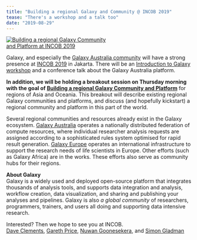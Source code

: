 ```yaml
---
title: "Building a regional Galaxy and Community @ INCOB 2019"
tease: "There's a workshop and a talk too"
date: "2019-08-29"
---
```


[<img class="float-right" style="max-width: 18rem" src="/src/news/2019-09-galaxy-update/galaxy-australia-incob.png" alt="Building a regional Galaxy Community and Platform at INCOB 2019" />](http://incob2019.org/breakout-session/)

Galaxy, and especially the [Galaxy Australia community](https://www.embl-abr.org.au/galaxyaustralia/) will have a strong presence at [INCOB 2019](http://incob2019.org/) in Jakarta.  There will be an [Introduction to Galaxy workshop](http://incob2019.org/workshop2/) and a conference talk about the Galaxy Australia platform.

**In addition, we will be holding a breakout session on Thursday morning with the goal of [Building a regional Galaxy Community and Platform](http://incob2019.org/breakout-session/)** for regions of Asia and Oceania.  This breakout will describe existing regional Galaxy communities and platforms, and discuss (and hopefully kickstart) a regional community and platform in this part of the world.

Several regional communities and resources already exist in the Galaxy ecosystem. [Galaxy Australia](https://usegalaxy.org,au/) operates a nationally distributed federation of compute resources, where individual researcher analysis requests are assigned according to a sophisticated rules system optimised for rapid result generation.  [Galaxy Europe](https://galaxyproject.eu/) operates an international infrastructure to support the research needs of life scientists in Europe.  Other efforts (such as Galaxy Africa) are in the works.  These efforts also serve as community hubs for their regions.

**About Galaxy** <br />
Galaxy is a widely used and deployed open-source platform that integrates thousands of analysis tools, and supports data integration and analysis, workflow creation, data visualization, and sharing and publishing your analyses and pipelines. Galaxy is also *a global community* of researchers, programmers, trainers, and users all doing and supporting data intensive research.

Interested? Then we hope to see you at INCOB.<br />
[Dave Clements](/people/dave-clements/index.md), [Gareth Price](https://qfab.org/team-member/dr-gareth-price), [Nuwan Goonesekera](https://www.melbournebioinformatics.org.au/people/nuwan-goonasekera/), and [Simon Gladman](https://galaxyproject.org/blog/2018-12-cotm-simon-gladman/)
